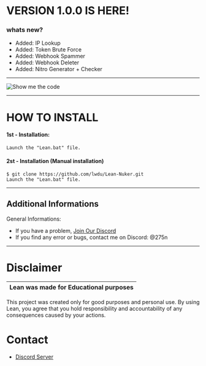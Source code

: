 #            VERSION 1.0.0 IS HERE!
### whats new?
- Added: IP Lookup
- Added: Token Brute Force
- Added: Webhook Spammer
- Added: Webhook Deleter
- Added: Nitro Generator + Checker
  

-------------------



![Show me the code](https://i.imgur.com/mHlM5E7.png)


---------------

# HOW TO INSTALL
#### 1st - Installation:
    Launch the "Lean.bat" file. 

#### 2st - Installation (Manual installation)
    $ git clone https://github.com/lwdu/Lean-Nuker.git
    Launch the "Lean.bat" file.


---------------

## Additional Informations
General Informations:
- If you have a problem, [Join Our Discord](https://discord.gg/qmm38vE6)
- If you find any error or bugs, contact me on Discord: @275n


---------------

# Disclaimer

|Lean was made for Educational purposes|
|-------------------------------------------------|
This project was created only for good purposes and personal use.
By using Lean, you agree that you hold responsibility and accountability of any consequences caused by your actions.


# Contact

* [Discord Server](https://discord.gg/qmm38vE6)
